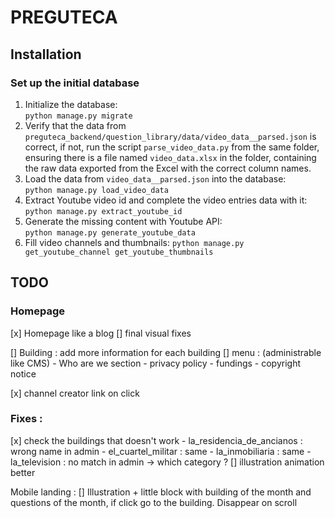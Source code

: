 # PREGUTECA

## Installation

### Set up the initial database

1. Initialize the database:  
   `python manage.py migrate`
2. Verify that the data from `preguteca_backend/question_library/data/video_data__parsed.json` is correct, if not, run
   the script `parse_video_data.py` from the same folder, ensuring there is a file named `video_data.xlsx` in the
   folder, containing the raw data exported from the Excel with the correct column names.
3. Load the data from `video_data__parsed.json` into the database:  
   `python manage.py load_video_data`
4. Extract Youtube video id and complete the video entries data with it:  
   `python manage.py extract_youtube_id`
5. Generate the missing content with Youtube API:  
   `python manage.py generate_youtube_data`
6. Fill video channels and thumbnails:
   `python manage.py get_youtube_channel get_youtube_thumbnails`

## TODO

### Homepage
[x] Homepage like a blog
[] final visual fixes

[] Building : add more information for each building
[] menu : (administrable like CMS)
    - Who are we section
    - privacy policy
    - fundings
    - copyright notice

[x] channel creator link on click

### Fixes :
[x] check the buildings that doesn't work
    - la_residencia_de_ancianos : wrong name in admin
    - el_cuartel_militar : same
    - la_inmobiliaria : same
    - la_television : no match in admin -> which category ?
[] illustration animation better

Mobile landing :
[] Illustration + little block with building of the month and questions of the month, if click go to the building. Disappear on scroll
